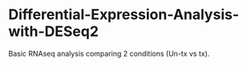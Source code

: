 # Differential-Expression-Analysis-with-DESeq2
Basic RNAseq analysis comparing 2 conditions (Un-tx vs tx). 
